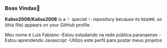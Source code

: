 ### Boas Vindas👋


**Kalios2008/Kalios2008** is a ✨ _special_ ✨ repository because its `README.md` (this file) appears on your GitHub profile.

Meu nome é Luís Fabiano
-Estou estudando na rede pública paranaense
-Estou aprendendo Javascript
-Utilizo este perfil para postar meus projetos
